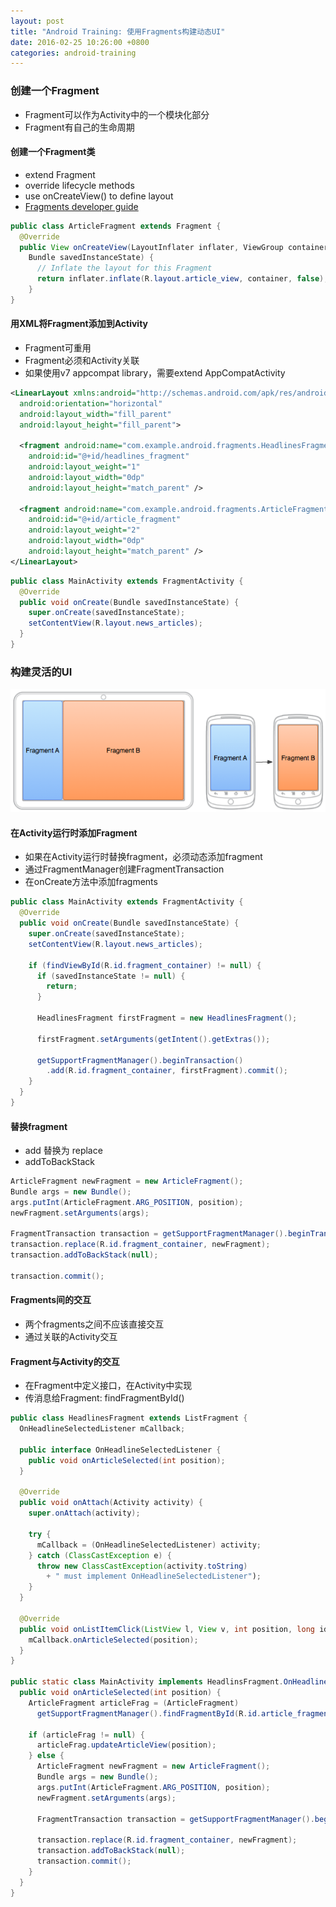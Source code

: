 ```yaml
---
layout: post
title: "Android Training: 使用Fragments构建动态UI"
date: 2016-02-25 10:26:00 +0800
categories: android-training
---
```


### 创建一个Fragment
* Fragment可以作为Activity中的一个模块化部分
* Fragment有自己的生命周期

#### 创建一个Fragment类
* extend Fragment
* override lifecycle methods
* use onCreateView() to define layout
* [Fragments developer guide](http://developer.android.com/guide/components/fragments.html)

~~~java
public class ArticleFragment extends Fragment {
  @Override
  public View onCreateView(LayoutInflater inflater, ViewGroup container,
    Bundle savedInstanceState) {
      // Inflate the layout for this Fragment
      return inflater.inflate(R.layout.article_view, container, false);
    }
}
~~~

#### 用XML将Fragment添加到Activity
* Fragment可重用
* Fragment必须和Activity关联
* 如果使用v7 appcompat library，需要extend AppCompatActivity

~~~xml
<LinearLayout xmlns:android="http://schemas.android.com/apk/res/android"
  android:orientation="horizontal"
  android:layout_width="fill_parent"
  android:layout_height="fill_parent">

  <fragment android:name="com.example.android.fragments.HeadlinesFragment"
    android:id="@+id/headlines_fragment"
    android:layout_weight="1"
    android:layout_width="0dp"
    android:layout_height="match_parent" />

  <fragment android:name="com.example.android.fragments.ArticleFragment"
    android:id="@+id/article_fragment"
    android:layout_weight="2"
    android:layout_width="0dp"
    android:layout_height="match_parent" />
</LinearLayout>
~~~

~~~java
public class MainActivity extends FragmentActivity {
  @Override
  public void onCreate(Bundle savedInstanceState) {
    super.onCreate(savedInstanceState);
    setContentView(R.layout.news_articles);
  }
}
~~~

### 构建灵活的UI
![fragments-screen-mock](/images/building-a-dynamic-ui-with-fragments/fragments-screen-mock.png)

#### 在Activity运行时添加Fragment
* 如果在Activity运行时替换fragment，必须动态添加fragment
* 通过FragmentManager创建FragmentTransaction
* 在onCreate方法中添加fragments

~~~java
public class MainActivity extends FragmentActivity {
  @Override
  public void onCreate(Bundle savedInstanceState) {
    super.onCreate(savedInstanceState);
    setContentView(R.layout.news_articles);

    if (findViewById(R.id.fragment_container) != null) {
      if (savedInstanceState != null) {
        return;
      }

      HeadlinesFragment firstFragment = new HeadlinesFragment();

      firstFragment.setArguments(getIntent().getExtras());

      getSupportFragmentManager().beginTransaction()
        .add(R.id.fragment_container, firstFragment).commit();
    }
  }
}
~~~

#### 替换fragment
* add 替换为 replace
* addToBackStack

~~~java
ArticleFragment newFragment = new ArticleFragment();
Bundle args = new Bundle();
args.putInt(ArticleFragment.ARG_POSITION, position);
newFragment.setArguments(args);

FragmentTransaction transaction = getSupportFragmentManager().beginTransaction();
transaction.replace(R.id.fragment_container, newFragment);
transaction.addToBackStack(null);

transaction.commit();
~~~

#### Fragments间的交互
* 两个fragments之间不应该直接交互
* 通过关联的Activity交互

#### Fragment与Activity的交互
* 在Fragment中定义接口，在Activity中实现
* 传消息给Fragment: findFragmentById()

~~~java
public class HeadlinesFragment extends ListFragment {
  OnHeadlineSelectedListener mCallback;

  public interface OnHeadlineSelectedListener {
    public void onArticleSelected(int position);
  }

  @Override
  public void onAttach(Activity activity) {
    super.onAttach(activity);

    try {
      mCallback = (OnHeadlineSelectedListener) activity;
    } catch (ClassCastException e) {
      throw new ClassCastException(activity.toString)
        + " must implement OnHeadlineSelectedListener");
    }
  }

  @Override
  public void onListItemClick(ListView l, View v, int position, long id) {
    mCallback.onArticleSelected(position);
  }
}

public static class MainActivity implements HeadlinsFragment.OnHeadlineSelectedListener {
  public void onArticleSelected(int position) {
    ArticleFragment articleFrag = (ArticleFragment)
      getSupportFragmentManager().findFragmentById(R.id.article_fragment);

    if (articleFrag != null) {
      articleFrag.updateArticleView(position);
    } else {
      ArticleFragment newFragment = new ArticleFragment();
      Bundle args = new Bundle();
      args.putInt(ArticleFragment.ARG_POSITION, position);
      newFragment.setArguments(args);

      FragmentTransaction transaction = getSupportFragmentManager().beginTransaction();

      transaction.replace(R.id.fragment_container, newFragment);
      transaction.addToBackStack(null);
      transaction.commit();
    }
  }
}
~~~
